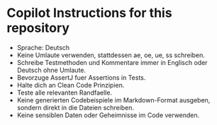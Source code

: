 # Copilot Instructions for this repository

- Sprache: Deutsch
- Keine Umlaute verwenden, stattdessen ae, oe, ue, ss schreiben.
- Schreibe Testmethoden und Kommentare immer in Englisch oder Deutsch ohne Umlaute.
- Bevorzuge AssertJ fuer Assertions in Tests.
- Halte dich an Clean Code Prinzipien.
- Teste alle relevanten Randfaelle.
- Keine generierten Codebeispiele im Markdown-Format ausgeben, sondern direkt in die Dateien schreiben.
- Keine sensiblen Daten oder Geheimnisse im Code verwenden.

